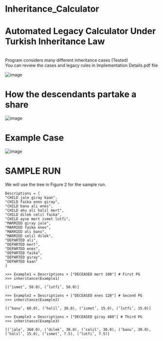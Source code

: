 # Inheritance_Calculator  

# Automated Legacy Calculator Under Turkish Inheritance Law  

<br />Program considers many different inheritance cases (Tested)
<br />You can review the cases and legacy rules in Implementation Details.pdf file 

![image](https://github.com/yalcinalp/Inheritance_Calculator/assets/95969634/927d49ad-09e9-4252-b6a3-497339e3d00d)

# How the descendants partake a share

![image](https://github.com/yalcinalp/Inheritance_Calculator/assets/95969634/0027ba0d-ceb9-4644-8869-b0f918711e16)

# Example Case

![image](https://github.com/yalcinalp/Inheritance_Calculator/assets/95969634/184630a7-c30c-4d10-a0c4-e75650df4bb3)

# SAMPLE RUN  
We will use the tree in Figure 2 for the sample run. 
 
```
Descriptions = [
"CHILD jale giray kaan",
"CHILD faika enes giray",
"CHILD banu ali enes",
"CHILD ahu ali halil mert",
"CHILD dilek celil faika",
"CHILD ayse mert ismet lutfi",
"MARRIED giray jale",
"MARRIED faika enes",
"MARRIED ali banu",
"MARRIED celil dilek",
"DEPARTED ali",
"DEPARTED mert",
"DEPARTED enes",
"DEPARTED faika",
"DEPARTED giray",
"DEPARTED kaan"
]

>>> Example1 = Descriptions + ["DECEASED mert 100"] # First PG
>>> inheritance(Example1)

[(’ismet’, 50.0), (’lutfi’, 50.0)]

>>> Example2 = Descriptions + ["DECEASED enes 120"] # Second PG
>>> inheritance(Example2)

[(’banu’, 60.0), (’halil’, 30.0), (’ismet’, 15.0), (’lutfi’, 15.0)]

>>> Example3 = Descriptions + ["DECEASED giray 480"] # Third PG
>>> inheritance(Example3)

[(’jale’, 360.0), (’dilek’, 30.0), (’celil’, 30.0), (’banu’, 30.0),
(’halil’, 15.0), (’ismet’, 7.5), (’lutfi’, 7.5)]
```
